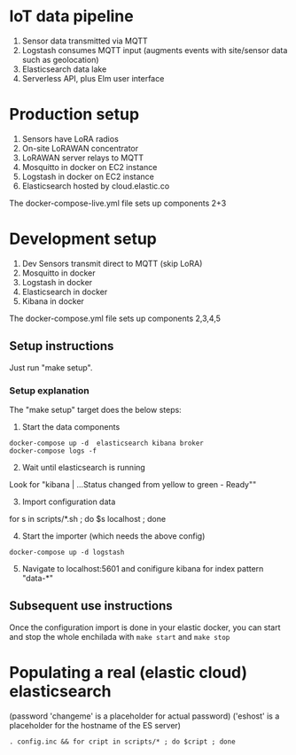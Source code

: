 
# IoT data pipeline

1. Sensor data transmitted via MQTT
3. Logstash consumes MQTT input (augments events with site/sensor data such as geolocation)
4. Elasticsearch data lake
5. Serverless API, plus Elm user interface

# Production setup

1. Sensors have LoRA radios
2. On-site LoRAWAN concentrator
3. LoRAWAN server relays to MQTT
2. Mosquitto in docker on EC2 instance 
3. Logstash in docker on EC2 instance 
4. Elasticsearch hosted by cloud.elastic.co

The docker-compose-live.yml file sets up components 2+3

# Development setup

1. Dev Sensors transmit direct to MQTT (skip LoRA)
2. Mosquitto in docker
3. Logstash in docker
4. Elasticsearch in docker
5. Kibana in docker

The docker-compose.yml file sets up components 2,3,4,5

## Setup instructions

Just run "make setup".

### Setup explanation

The "make setup" target does the below steps:

1. Start the data components

```
docker-compose up -d  elasticsearch kibana broker
docker-compose logs -f
```

2. Wait until elasticsearch is running

Look for "kibana | ...Status changed from yellow to green - Ready""

3. Import configuration data

for s in scripts/*.sh ; do $s localhost ; done

4. Start the importer (which needs the above config)

```
docker-compose up -d logstash
```

5. Navigate to localhost:5601 and conifigure kibana for index pattern "data-*"


## Subsequent use instructions

Once the configuration import is done in your elastic docker, 
you can start and stop the whole enchilada with `make start` and `make stop`

# Populating a real (elastic cloud) elasticsearch 

(password 'changeme' is a placeholder for actual password)
('eshost' is a placeholder for the hostname of the ES server)

```
. config.inc && for cript in scripts/* ; do $cript ; done
```


